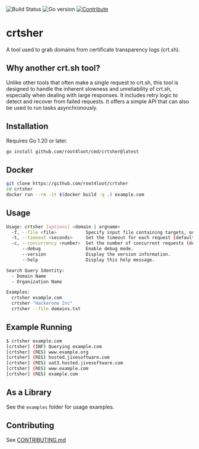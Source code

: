 ![Build Status](https://img.shields.io/github/actions/workflow/status/root4loot/crtsher/test.yml) ![Go version](https://img.shields.io/badge/Go-v1.21-blue.svg) [![Contribute](https://img.shields.io/badge/Contribute-Welcome-green.svg)](CONTRIBUTING.md)

# crtsher

A tool used to grab domains from certificate transparency logs (crt.sh).

## Why another crt.sh tool?

Unlike other tools that often make a single request to crt.sh, this tool is designed to handle the inherent slowness and unreliability of crt.sh, especially when dealing with large responses. It includes retry logic to detect and recover from failed requests. It offers a simple API that can also be used to run tasks asynchronously.

## Installation

Requires Go 1.20 or later.

```bash
go install github.com/root4loot/cmd/crtsher@latest
```

## Docker

```bash
git clone https://github.com/root4loot/crtsher
cd crtsher
docker run --rm -it $(docker build -q .) example.com
```

## Usage

```bash
Usage: crtsher [options] <domain | orgname> 
  -f, --file <file>           Specify input file containing targets, one per line.
  -t, --timeout <seconds>     Set the timeout for each request (default: 90).
  -c, --concurrency <number>  Set the number of concurrent requests (default: 3).
      --debug                 Enable debug mode.
      --version               Display the version information.
      --help                  Display this help message.

Search Query Identity:
  - Domain Name
  - Organization Name

Examples:
  crtsher example.com
  crtsher "Hackerone Inc"
  crtsher --file domains.txt
```

## Example Running

```bash
$ crtsher example.com
[crtsher] (INF) Querying example.com
[crtsher] (RES) www.example.org
[crtsher] (RES) hosted.jivesoftware.com
[crtsher] (RES) uat3.hosted.jivesoftware.com
[crtsher] (RES) www.example.com
[crtsher] (RES) example.com
```

## As a Library

See the `examples` folder for usage examples.

## Contributing

See [CONTRIBUTING.md](CONTRIBUTING.md)

